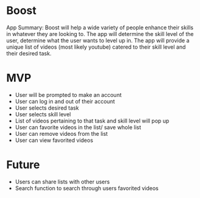 # Boost

App Summary:
Boost will help a wide variety of people enhance their skills in whatever they are looking to. The app will determine the skill level of the user, determine what the user wants to level up in. The app will provide a unique list of videos (most likely youtube) catered to their skill level and their desired task.


# MVP
* User will be prompted to make an account
* User can log in and out of their account
* User selects desired task
* User selects skill level
* List of videos pertaining to that task and skill level will pop up
* User can favorite videos in the list/ save whole list
* User can remove videos from the list
* User can view favorited videos


# Future
* Users can share lists with other users
* Search function to search through users favorited videos
